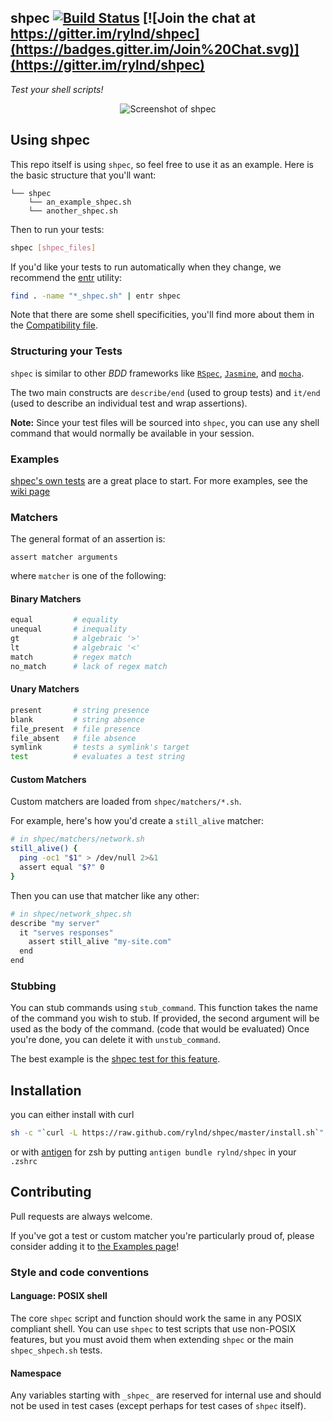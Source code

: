 shpec [![Build Status](https://travis-ci.org/rylnd/shpec.png)](https://travis-ci.org/rylnd/shpec) [![Join the chat at https://gitter.im/rylnd/shpec](https://badges.gitter.im/Join%20Chat.svg)](https://gitter.im/rylnd/shpec)
----

*Test your shell scripts!*

<p align='center'>
  <img src='https://raw.github.com/wiki/rylnd/shpec/images/screenshot.png'
       alt="Screenshot of shpec" />
</p>

## Using shpec
This repo itself is using `shpec`, so feel free to use it as an example.
Here is the basic structure that you'll want:

    └── shpec
        └── an_example_shpec.sh
        └── another_shpec.sh

Then to run your tests:

```bash
shpec [shpec_files]
```

If you'd like your tests to run automatically when they change, we recommend the [entr](
http://entrproject.org/) utility:

```bash
find . -name "*_shpec.sh" | entr shpec
```

Note that there are some shell specificities, you'll find more about them in the [Compatibility file](./COMPATIBILITY.md).

### Structuring your Tests
`shpec` is similar to other *BDD* frameworks like
[`RSpec`](
https://github.com/rspec/rspec), [`Jasmine`](
https://github.com/jasmine/jasmine), and [`mocha`](
https://github.com/mochajs/mocha).

The two main constructs are `describe/end` (used to group tests) and `it/end`
(used to describe an individual test and wrap assertions).

__Note:__ Since your test files will be sourced into `shpec`, you can use any
shell command that would normally be available in your session.

### Examples
[shpec's own tests](
https://github.com/rylnd/shpec/tree/master/shpec/shpec_shpec.sh)
are a great place to start. For more examples, see the [wiki page](
https://github.com/rylnd/shpec/wiki/Examples)

### Matchers
The general format of an assertion is:

    assert matcher arguments

where `matcher` is one of the following:

#### Binary Matchers
```bash
equal         # equality
unequal       # inequality
gt            # algebraic '>'
lt            # algebraic '<'
match         # regex match
no_match      # lack of regex match
```

#### Unary Matchers
```bash
present       # string presence
blank         # string absence
file_present  # file presence
file_absent   # file absence
symlink       # tests a symlink's target
test          # evaluates a test string
```

#### Custom Matchers
Custom matchers are loaded from `shpec/matchers/*.sh`.

For example, here's how you'd create a `still_alive` matcher:

```bash
# in shpec/matchers/network.sh
still_alive() {
  ping -oc1 "$1" > /dev/null 2>&1
  assert equal "$?" 0
}
```

Then you can use that matcher like any other:

```bash
# in shpec/network_shpec.sh
describe "my server"
  it "serves responses"
    assert still_alive "my-site.com"
  end
end
```

### Stubbing
You can stub commands using `stub_command`.
This function takes the name of the command you wish to stub. If provided,
the second argument will be used as the body of the command. (code that would be evaluated)
Once you're done, you can delete it with `unstub_command`.

The best example is the [shpec test for this feature](
https://github.com/rylnd/shpec/blob/master/shpec/shpec_shpec.sh#L72-L89).
<!-- beware: keep in sync of line when modifying the shpec -->

## Installation
you can either install with curl
```bash
sh -c "`curl -L https://raw.github.com/rylnd/shpec/master/install.sh`"
```

or with [antigen](https://github.com/zsh-users/antigen) for zsh by
putting `antigen bundle rylnd/shpec` in your `.zshrc`

## Contributing
Pull requests are always welcome.

If you've got a test or custom matcher you're particularly proud of,
please consider adding it to [the Examples page](
https://github.com/rylnd/shpec/wiki/Examples)!

### Style and code conventions

#### Language: POSIX shell
The core `shpec` script and function should work the same in
any POSIX compliant shell.  You can use `shpec` to test scripts
that use non-POSIX features, but you must avoid them when extending
`shpec` or the main `shpec_shpech.sh` tests.

#### Namespace
Any variables starting with `_shpec_` are reserved for internal use and
should not be used in test cases (except perhaps for test cases of `shpec`
itself).
